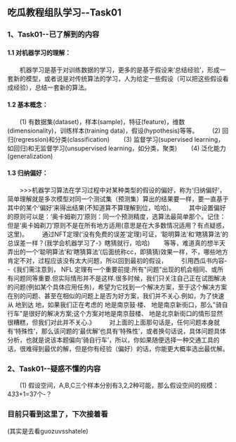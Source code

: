 
## 吃瓜教程组队学习--Task01

### 1、Task01--已了解到的内容
#### 1.1 对机器学习的理解：
&emsp;&emsp;机器学习是基于对训练数据的学习，更多的是基于假设来‘总结经验’，形成一套新的模型，或者说是对传统算法的学习，人为给定一些假设（可以把这些假设看成经验），总结一套新的算法。
#### 1.2 基本概念：
&emsp;&emsp;(1) 有数据集(dataset)，样本(sample)，特征(feature)，维数(dimensionality)，训练样本(training data)，假设(hypothesis)等等。
&emsp;&emsp;(2) 回归(regression)和分类(classification)
&emsp;&emsp;(3) 监督学习(supervised learning，如回归)和无监督学习(unsupervised learning，如分类，聚类)
&emsp;&emsp;(4) 泛化能力(generalization)
#### 1.3 归纳偏好：
&emsp;&emsp;>>>机器学习算法在学习过程中对某种类型的假设的偏好，称为‘归纳偏好’，简单理解就是多次模型对同一个测试集（预测集）算出的结果要一样，要一直基于其中的某个‘偏好’来得出结果(不知道算不算理解到位，哈哈)。
&emsp;&emsp;其中设置偏好的原则可以是：‘奥卡姆剃刀’原则：同一个预测精度，选算法最简单那个。记住：但是‘奥卡姆剃刀’原则不是在所有地方适用(意思是在大多数情况适用？有点疑惑，这里)。
&emsp;&emsp;通过NFT定理(‘没有免费的误差’定理)可证，‘聪明算法’和‘瞎猜算法’的总误差一样？(我学会机器学习了-》瞎猜就行，哈哈)
&emsp;&emsp;等等，难道真的想半天弄出的一个‘聪明算法’和‘瞎猜算法’(后面统称cc，即猜猜)效果一样，不，哪些地方肯定不对，过程应该没有太大问题，所以回到最初的假设，
&emsp;&emsp;引用西瓜书内容--《我们需注意到， NFL 定理有一个重要前提:所有"问题"出现的机会相同、或所有问题同等重要.但实际情形并不是这样.很多时候，我们只关注自己正在试图解决的问题(例如某个具体应用任务)，希望为它找到一个解决方案，至于这个解决方案在别的问题、甚至在相似的问题上是否为好方案，我们并不关心.例如，为了快速从 地到达 地，如果我们正在考虑的 地是南京鼓·楼、 地是南京新街口，那么"骑自行车"是很好的解决方案;这个方案对地是南京鼓楼、 地是北京新街口的情形显然很糟糕，但我们对此并不关心.》
&emsp;&emsp;对上面的上面那句话是，任何问题本身就有‘特殊性’，那么该问题的‘最优解’也具有‘特殊性’，或者换句话说，具体问题具体分析，也就是说该本题偏向‘骑自行车’，所以，你如果随便选择一种交通工具的话，很难得到最优的解，但是你有经验（偏好）的话，你能更大概率选出最优解。




### 2、Task01--疑惑不懂的内容
&emsp;&emsp;(1) 假设空间，A,B,C三个样本分别有3,2,2种可能，那么假设空间的规模：4*3*3+1=37个-？

### 目前只看到这里了，下次接着看
(其实是去看guozuvsshatele)